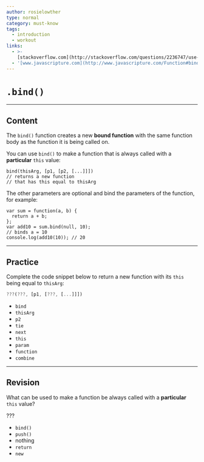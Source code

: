 ```yaml
---
author: rosielowther
type: normal
category: must-know
tags:
  - introduction
  - workout
links:
  - >-
    [stackoverflow.com](http://stackoverflow.com/questions/2236747/use-of-the-javascript-bind-method){website}
  - '[www.javascripture.com](http://www.javascripture.com/Function#bind){website}'
---
```


# `.bind()`


---

## Content

The `bind()` function creates a new **bound function** with the same function body as the function it is being called on. 

You can use `bind()` to make a function that is always called with a **particular** `this` value:

```plain-text
bind(thisArg, [p1, [p2, [...]]])
// returns a new function 
// that has this equal to thisArg
```

The other parameters are optional and bind the parameters of the function, for example:

```plain-text
var sum = function(a, b) {
  return a + b;
};
var add10 = sum.bind(null, 10); 
// binds a = 10
console.log(add10(10)); // 20
```


---

## Practice

Complete the code snippet below to return a new function with its `this` being equal to `thisArg`:

```javascript
???(???, [p1, [???, [...]]])
```

- `bind`
- `thisArg`
- `p2`
- `tie`
- `next`
- `this`
- `param`
- `function`
- `combine`


---

## Revision

What can be used to make a function be always called with a **particular** `this` value?

???

- `bind()`
- `push()`
- nothing
- `return`
- `new`
 
